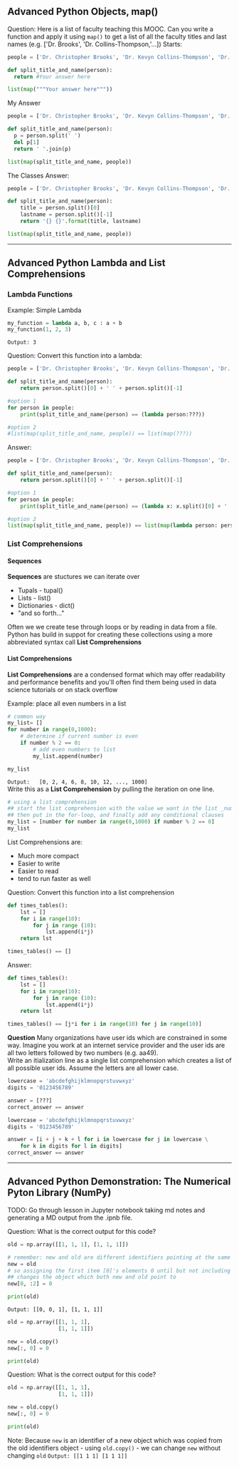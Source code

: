 ## Advanced Python Objects, map()
Question:
Here is a list of faculty teaching this MOOC. Can you write a function and apply it using `map()` to get a list of all the faculty titles and last names (e.g. ['Dr. Brooks', 'Dr. Collins-Thompson,'...])
Starts:
```python
people = ['Dr. Christopher Brooks', 'Dr. Kevyn Collins-Thompson', 'Dr. VG Vinod Vydiswaran', 'Dr. Daniel Romero']

def split_title_and_name(person):
  return #Your answer here

list(map("""Your answer here"""))
```

My Answer
```python
people = ['Dr. Christopher Brooks', 'Dr. Kevyn Collins-Thompson', 'Dr. VG Vinod Vydiswaran', 'Dr. Daniel Romero']

def split_title_and_name(person):
  p = person.split(' ')
  del p[1]
  return ' '.join(p)

list(map(split_title_and_name, people))
```

The Classes Answer:
```python
people = ['Dr. Christopher Brooks', 'Dr. Kevyn Collins-Thompson', 'Dr. VG Vinod Vydiswaran', 'Dr. Daniel Romero']

def split_title_and_name(person):
    title = person.split()[0]
    lastname = person.split()[-1]
    return '{} {}'.format(title, lastname)

list(map(split_title_and_name, people))
```

---

## Advanced Python Lambda and List Comprehensions

### Lambda Functions
Example:
Simple Lambda
```python
my_function = lambda a, b, c : a + b
my_function(1, 2, 3)
```
`Output: 3`

Question:
Convert this function into a lambda:
```python
people = ['Dr. Christopher Brooks', 'Dr. Kevyn Collins-Thompson', 'Dr. VG Vinod Vydiswaran', 'Dr. Daniel Romero']

def split_title_and_name(person):
    return person.split()[0] + ' ' + person.split()[-1]

#option 1
for person in people:
    print(split_title_and_name(person) == (lambda person:???))

#option 2
#list(map(split_title_and_name, people)) == list(map(???))
```

Answer:
```python
people = ['Dr. Christopher Brooks', 'Dr. Kevyn Collins-Thompson', 'Dr. VG Vinod Vydiswaran', 'Dr. Daniel Romero']

def split_title_and_name(person):
    return person.split()[0] + ' ' + person.split()[-1]

#option 1
for person in people:
    print(split_title_and_name(person) == (lambda x: x.split()[0] + ' ' + x.split()[-1])(person))

#option 2
list(map(split_title_and_name, people)) == list(map(lambda person: person.split()[0] + ' ' + person.split()[-1], people))
```

### List Comprehensions

#### Sequences
**Sequences** are stuctures we can iterate over
* Tupals - tupal()
* Lists - list()
* Dictionaries - dict()
* "and so forth..."

Often we we create tese through loops or by reading in data from a file.
Python has build in suppot for creating these collections using a more abbreviated syntax call **List Comprehensions**

#### List Comprehensions
**List Comprehensions** are a condensed format which may offer readability and performance benefits and you'll often find them being used in data science tutorials or on stack overflow

Example: place all even numbers in a list
```python
# common way
my_list= []
for number in range(0,1000):
    # determine if current number is even
    if number % 2 == 0:
        # add even numbers to list
        my_list.append(number)

my_list
```
`Output:   [0, 2, 4, 6, 8, 10, 12, ..., 1000]  
`  
Write this as a **List Comprehension** by pulling the iteration on one line.
```python
# using a list comprehension
## start the list comprehension with the value we want in the list _number_
## then put in the for-loop, and finally add any conditional clauses
my_list = [number for number in range(0,1000) if number % 2 == 0]
my_list
```

List Comprehensions are:
* Much more compact
* Easier to write
* Easier to read
* tend to run faster as well

Question:
Convert this function into a list comprehension
```python
def times_tables():
    lst = []
    for i in range(10):
        for j in range (10):
            lst.append(i*j)
    return lst

times_tables() == []
```

Answer:
```python
def times_tables():
    lst = []
    for i in range(10):
        for j in range (10):
            lst.append(i*j)
    return lst

times_tables() == [j*i for i in range(10) for j in range(10)]
```

**Question**
Many organizations have user ids which are constrained in some way. Imagine you work at an internet service provider and the user ids are all two letters followed by two numbers (e.g. aa49).  
Write an itialization line as a single list comprehension which creates a list of all possible user ids. Assume the letters are all lower case.
```python
lowercase = 'abcdefghijklmnopqrstuvwxyz'
digits = '0123456789'

answer = [???]
correct_answer == answer
```

```python
lowercase = 'abcdefghijklmnopqrstuvwxyz'
digits = '0123456789'

answer = [i + j + k + l for i in lowercase for j in lowercase \
    for k in digits for l in digits]
correct_answer == answer
```

---

## Advanced Python Demonstration: The Numerical Pyton Library (NumPy)

TODO: Go through lesson in Jupyter notebook taking md notes and generating a MD output from the .ipnb file.

Question:
What is the correct output for this code?
```python
old = np.array([[1, 1, 1], [1, 1, 1]])

# remember: new and old are different identifiers pointing at the same object
new = old
# so assigning the first item [0]'s elements 0 until but not including 2
## changes the object which both new and old point to
new[0, :2] = 0

print(old)
```
`Output:
    [[0, 0, 1],
     [1, 1, 1]]`

```python
old = np.array([[1, 1, 1],
                [1, 1, 1]])

new = old.copy()
new[:, 0] = 0

print(old)
```

Question:
What is the correct output for this code?
```python
old = np.array([[1, 1, 1],
                [1, 1, 1]])

new = old.copy()
new[:, 0] = 0

print(old)
```
Note: Because `new` is an identifier of a new object which was copied from the old identifiers object - using `old.copy()` - we can change `new` without changing `old`
`Output:
        [[1 1 1]
        [1 1 1]]`
